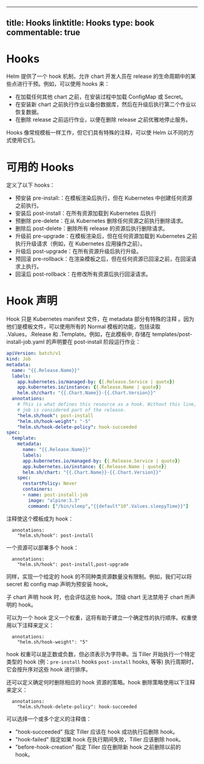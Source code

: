 
---
title: Hooks
linktitle: Hooks
type: book
commentable: true
---

# Hooks

Helm 提供了一个 hook 机制，允许 chart 开发人员在 release 的生命周期中的某些点进行干预。例如，可以使用 hooks 来：

- 在加载任何其他 chart 之前，在安装过程中加载 ConfigMap 或 Secret。
- 在安装新 chart 之前执行作业以备份数据库，然后在升级后执行第二个作业以恢复数据。
- 在删除 release 之前运行作业，以便在删除 release 之前优雅地停止服务。

Hooks 像常规模板一样工作，但它们具有特殊的注释，可以使 Helm 以不同的方式使用它们。

# 可用的 Hooks

定义了以下 hooks：

- 预安装 pre-install:：在模板渲染后执行，但在 Kubernetes 中创建任何资源之前执行。
- 安装后 post-install：在所有资源加载到 Kubernetes 后执行
- 预删除 pre-delete：在从 Kubernetes 删除任何资源之前执行删除请求。
- 删除后 post-delete：删除所有 release 的资源后执行删除请求。
- 升级前 pre-upgrade：在模板渲染后，但在任何资源加载到 Kubernetes 之前执行升级请求（例如，在 Kubernetes 应用操作之前）。
- 升级后 post-upgrade：在所有资源升级后执行升级。
- 预回滚 pre-rollback：在渲染模板之后，但在任何资源已回滚之前，在回滚请求上执行。
- 回滚后 post-rollback：在修改所有资源后执行回滚请求。

# Hook 声明

Hook 只是 Kubernetes manifest 文件，在 metadata 部分有特殊的注释 。因为他们是模板文件，可以使用所有的 Normal 模板的功能，包括读取 .Values，.Release 和 .Template。例如，在此模板中, 存储在 templates/post-install-job.yaml 的声明要在 post-install 阶段运行作业：

```yaml
apiVersion: batch/v1
kind: Job
metadata:
  name: "{{.Release.Name}}"
  labels:
    app.kubernetes.io/managed-by: {{.Release.Service | quote}}
    app.kubernetes.io/instance: {{.Release.Name | quote}}
    helm.sh/chart: "{{.Chart.Name}}-{{.Chart.Version}}"
  annotations:
    # This is what defines this resource as a hook. Without this line, the
    # job is considered part of the release.
    "helm.sh/hook": post-install
    "helm.sh/hook-weight": "-5"
    "helm.sh/hook-delete-policy": hook-succeeded
spec:
  template:
    metadata:
      name: "{{.Release.Name}}"
      labels:
      app.kubernetes.io/managed-by: {{.Release.Service | quote}}
      app.kubernetes.io/instance: {{.Release.Name | quote}}
      helm.sh/chart: "{{.Chart.Name}}-{{.Chart.Version}}"
    spec:
      restartPolicy: Never
      containers:
      - name: post-install-job
        image: "alpine:3.3"
        command: ["/bin/sleep","{{default"10".Values.sleepyTime}}"]
```

注释使这个模板成为 hook：

```
  annotations:
    "helm.sh/hook": post-install
```

一个资源可以部署多个 hook：

```
  annotations:
    "helm.sh/hook": post-install,post-upgrade
```

同样，实现一个给定的 hook 的不同种类资源数量没有限制。例如，我们可以将 secret 和 config map 声明为预安装 hook。

子 chart 声明 hook 时，也会评估这些 hook。顶级 chart 无法禁用子 chart 所声明的 hook。

可以为一个 hook 定义一个权重，这将有助于建立一个确定性的执行顺序。权重使用以下注释来定义：

```
  annotations:
    "helm.sh/hook-weight": "5"
```

hook 权重可以是正数或负数，但必须表示为字符串。当 Tiller 开始执行一个特定类型的 hook (例：`pre-install` hooks `post-install` hooks, 等等) 执行周期时，它会按升序对这些 hook 进行排序。

还可以定义确定何时删除相应的 hook 资源的策略。hook 删除策略使用以下注释来定义：

```
  annotations:
    "helm.sh/hook-delete-policy": hook-succeeded
```

可以选择一个或多个定义的注释值：

- "hook-succeeded" 指定 Tiller 应该在 hook 成功执行后删除 hook。
- "hook-failed" 指定如果 hook 在执行期间失败，Tiller 应该删除 hook。
- "before-hook-creation" 指定 Tiller 应在删除新 hook 之前删除以前的 hook。

    